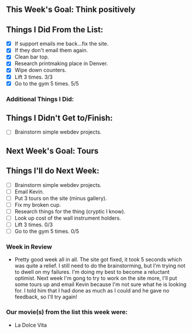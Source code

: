 ## This Week's Goal: Think positively 

## Things I Did From the List:

- [x] If support emails me back...fix the site.
- [x] If they don't email them again.
- [x] Clean bar top.
- [x] Research printmaking place in Denver.
- [x] Wipe down counters.
- [x] Lift 3 times.  3/3
- [x] Go to the gym 5 times. 5/5

### Additional Things I Did:

## Things I Didn't Get to/Finish:

- [ ] Brainstorm simple webdev projects.

## Next Week's Goal: Tours

## Things I'll do Next Week:

- [ ] Brainstorm simple webdev projects.
- [ ] Email Kevin.
- [ ] Put 3 tours on the site (minus gallery).
- [ ] Fix my broken cup.
- [ ] Research things for the thing (cryptic I know).
- [ ] Look up cost of the wall instrument holders.
- [ ] Lift 3 times.  0/3
- [ ] Go to the gym 5 times. 0/5

### Week in Review

- Pretty good week all in all. The site got fixed, it took 5 seconds which was quite a relief. I still need to do the brainstorming, but I'm trying not to dwell on my failures. I'm doing my best to become a reluctant optimist. Next week I'm gong to try to work on the site more, I'll put some tours up and email Kevin because I'm not sure what he is looking for. I told him that I had done as much as I could and he gave no feedback, so I'll try again!

### Our movie(s) from the list this week were:

- La Dolce Vita